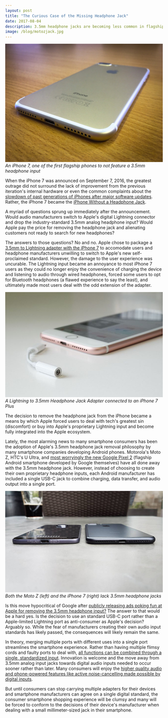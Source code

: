 ```yaml
---
layout: post
title: "The Curious Case of the Missing Headphone Jack"
date: 2017-08-04
description: 3.5mm headphone jacks are becoming less common in flagship smartphones. Could this be a turn for the worse or a necessary progression for the smartphone market?
image: /blog/motozjack.jpg
---
```

![iPhone 7 bottom view]( /blog/iphone7.jpg )*An iPhone 7, one of the first flagship phones to not feature a 3.5mm headphone input*

When the iPhone 7 was announced on September 7, 2016, the greatest outrage did not surround the lack of improvement from the previous iteration's
internal hardware or even the common complaints about the [slowdown of past generations of iPhones after major software updates](https://www.nytimes.com/2014/07/27/upshot/hold-the-phone-a-big-data-conundrum.html?_r=1).
Rather, the iPhone 7 became the [iPhone Without a Headphone Jack](https://www.apple.com/newsroom/2016/09/apple-introduces-iphone-7-iphone-7-plus/).

A myriad of questions sprung up immediately after the announcement. Would audio manufacturers switch to Apple's digital Lightning connector and drop the industry-standard 3.5mm analog headphone input? Would Apple pay the price for removing the headphone jack and alienating customers 
not ready to search for new headphones?

The answers to those questions? No and no. Apple chose to package a [3.5mm to Lightning adapter with the iPhone 7](https://www.apple.com/shop/product/MMX62AM/A/lightning-to-35-mm-headphone-jack-adapter) to accomodate users and headphone manufacturers
unwilling to switch to Apple's new self-proclaimed standard. However, the damage to the user experience was uncurable. The Lightning input became an annoyance 
to most iPhone 7 users as they could no longer enjoy the convenience of charging the device and listening to audio through wired headphones, forced some users 
to opt for Bluetooth headphones (a flawed experience to say the least), and ultimately made most users deal with the odd extension of the adapter.

![iPhone 7 Plus with Adapter]( /blog/adapter.jpg )*A Lightning to 3.5mm Headphone Jack Adapter connected to an iPhone 7 Plus*

The decision to remove the headphone jack from the iPhone became a means by which Apple forced users to deal with tech's greatest sin (discomfort) or buy into 
Apple's proprietary Lightning input and become fully integrated into the Apple ecosystem.

Lately, the most alarming news to many smartphone consumers has been the adoption of Apple's 3.5mm headphone jack removal philosophy by many smartphone companies 
developing Android phones. Motorola's Moto Z, HTC's U Ultra, and [most worryingly the new Google Pixel 2](https://twitter.com/OnLeaks/status/890157163347406848) (flagship Android smartphone developed by Google themselves) have all done away with the 3.5mm headphone jack.
However, instead of choosing to create their own proprietary headphone inputs, each Android manufacturer has included a single USB-C jack to combine 
charging, data transfer, and audio output into a single port.

![Moto Z with no 3.5mm jack]( /blog/motozjack.jpg )*Both the Moto Z (left) and the iPhone 7 (right) lack 3.5mm headphone jacks*

Is this move hypocritical of Google after [publicly releasing ads poking fun at Apple for removing the 3.5mm headphone input?](https://youtu.be/Rykmwn0SMWU?t=43s) 
The answer to that would be a hard yes. Is the decision to use an standard USB-C port rather than a Apple-limited Lightning port as anti-consumer as Apple's decision? 
Arguably so. While the fear of manufacturers creating their own audio input standards has likely passed, the consequences will likely remain the same.

In theory, merging multiple ports with different uses into a single port streamlines the smartphone experience. Rather than having multiple flimsy cords and faulty ports to deal with, [all functions can be combined through a single, standardized input](http://www.usb.org/developers/docs/).
Innovation is welcome and the move away from 3.5mm analog input jacks towards digital audio inputs needed to occur sooner rather than later. Many consumers will enjoy the [higher quality audio and phone-powered features like active noise-cancelling made possible by digital inputs](http://www.usb.org/press/USB-IF_Press_Releases/USB_Audio_Specification_USB-IF_September_2016_FINAL.pdf). 

But until consumers can stop carrying multiple adapters for their devices and smartphone manufacturers can agree on a single digital standard, the consumer smartphone shopping experience will be clumsy and many will be forced to conform to the decisions of their device's manufacturer when dealing with a small millimeter-sized jack in their smartphone.
